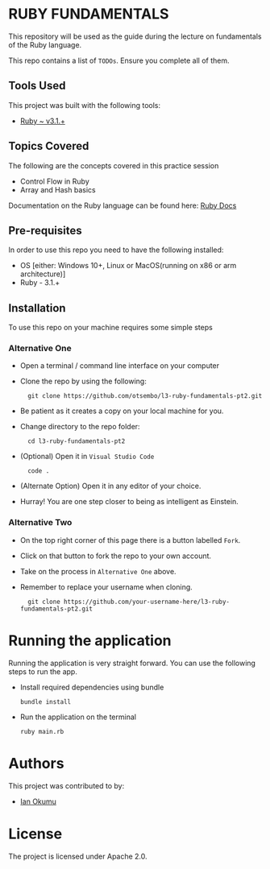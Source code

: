 # RUBY FUNDAMENTALS
This repository will be used as the guide during the lecture on fundamentals of the Ruby language.

This repo contains a list of `TODOs`. Ensure you complete all of them.

## Tools Used
This project was built with the following tools:

- [Ruby ~ v3.1.+](https://www.ruby-lang.org/en/)

## Topics Covered
The following are the concepts covered in this practice session

- Control Flow in Ruby
- Array and Hash basics

Documentation on the Ruby language can be found here: [Ruby Docs](https://docs.ruby-lang.org/en/3.1/)

## Pre-requisites
In order to use this repo you need to have the following installed:

- OS [either: Windows 10+, Linux or MacOS(running on x86 or arm architecture)]
- Ruby - 3.1.+

## Installation

To use this repo on your machine requires some simple steps

### Alternative One

- Open a terminal / command line interface on your computer
- Clone the repo by using the following:

        git clone https://github.com/otsembo/l3-ruby-fundamentals-pt2.git

- Be patient as it creates a copy on your local machine for you.
- Change directory to the repo folder:

        cd l3-ruby-fundamentals-pt2

- (Optional) Open it in ``Visual Studio Code``

        code .

- (Alternate Option) Open it in any editor of your choice.
- Hurray! You are one step closer to being as intelligent as Einstein.

### Alternative Two

- On the top right corner of this page there is a button labelled ``Fork``.
- Click on that button to fork the repo to your own account.
- Take on the process in ``Alternative One`` above.
- Remember to replace your username when cloning.

        git clone https://github.com/your-username-here/l3-ruby-fundamentals-pt2.git


# Running the application

Running the application is very straight forward. You can use the following steps to run the app.

- Install required dependencies using bundle

      bundle install

- Run the application on the terminal

      ruby main.rb

# Authors
This project was contributed to by:
- [Ian Okumu](https://github.com/otsembo/)

# License
The project is licensed under Apache 2.0.